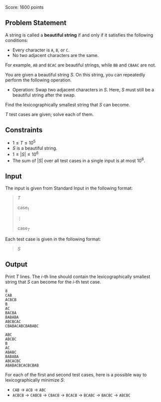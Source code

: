 Score: $1600$ points

## Problem Statement

A string is called a **beautiful string** if and only if it satisfies the following conditions:

- Every character is `A`, `B`, or `C`.
- No two adjacent characters are the same.

For example, `AB` and `BCAC` are beautiful strings, while `BB` and `CBAAC` are not.

You are given a beautiful string $S$. On this string, you can repeatedly perform the following operation.

- Operation: Swap two adjacent characters in $S$. Here, $S$ must still be a beautiful string after the swap.

Find the lexicographically smallest string that $S$ can become.

$T$ test cases are given; solve each of them.

## Constraints

- $1\leq T\leq 10^5$
- $S$ is a beautiful string.
- $1\leq |S|\leq 10^6$
- The sum of $|S|$ over all test cases in a single input is at most $10^6$.

## Input

The input is given from Standard Input in the following format:

> $T$
> 
> $\text{case}_1$
> 
> $\vdots$
> 
> $\text{case}_T$

Each test case is given in the following format:

> $S$

## Output

Print $T$ lines. The $i$-th line should contain the lexicographically smallest string that $S$ can become for the $i$-th test case.

```input1
8
CAB
ACBCB
B
AC
BACBA
BABABA
ABCBCAC
CBABACABCBABABC
```

```output1
ABC
ABCBC
B
AC
ABABC
BABABA
ABCACBC
ABABACBCACBCBAB
```

For each of the first and second test cases, here is a possible way to lexicographically minimize $S$:

- `CAB` → `ACB` → `ABC`
- `ACBCB` → `CABCB` → `CBACB` → `BCACB` → `BCABC` → `BACBC` → `ABCBC`